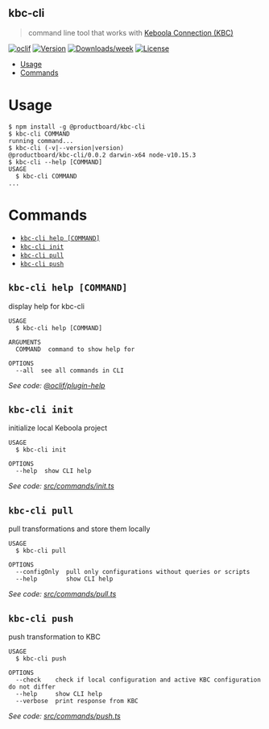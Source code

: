 ## kbc-cli

> command line tool that works with [Keboola Connection (KBC)](https://developers.keboola.com/)

[![oclif](https://img.shields.io/badge/cli-oclif-brightgreen.svg)](https://oclif.io)
[![Version](https://img.shields.io/npm/v/@productboard/kbc-cli.svg)](https://npmjs.org/package/@productboard/kbc-cli)
[![Downloads/week](https://img.shields.io/npm/dw/@productboard/kbc-cli.svg)](https://npmjs.org/package/@productboard/kbc-cli)
[![License](https://img.shields.io/npm/l/@productboard/kbc-cli.svg)](https://github.com/productboardlabs/kbc-cli/blob/master/package.json)

<!-- toc -->
* [Usage](#usage)
* [Commands](#commands)
<!-- tocstop -->

# Usage

<!-- usage -->
```sh-session
$ npm install -g @productboard/kbc-cli
$ kbc-cli COMMAND
running command...
$ kbc-cli (-v|--version|version)
@productboard/kbc-cli/0.0.2 darwin-x64 node-v10.15.3
$ kbc-cli --help [COMMAND]
USAGE
  $ kbc-cli COMMAND
...
```
<!-- usagestop -->

# Commands

<!-- commands -->
* [`kbc-cli help [COMMAND]`](#kbc-cli-help-command)
* [`kbc-cli init`](#kbc-cli-init)
* [`kbc-cli pull`](#kbc-cli-pull)
* [`kbc-cli push`](#kbc-cli-push)

## `kbc-cli help [COMMAND]`

display help for kbc-cli

```
USAGE
  $ kbc-cli help [COMMAND]

ARGUMENTS
  COMMAND  command to show help for

OPTIONS
  --all  see all commands in CLI
```

_See code: [@oclif/plugin-help](https://github.com/oclif/plugin-help/blob/v2.2.0/src/commands/help.ts)_

## `kbc-cli init`

initialize local Keboola project

```
USAGE
  $ kbc-cli init

OPTIONS
  --help  show CLI help
```

_See code: [src/commands/init.ts](https://github.com/productboardlabs/kbc-cli/blob/v0.0.2/src/commands/init.ts)_

## `kbc-cli pull`

pull transformations and store them locally

```
USAGE
  $ kbc-cli pull

OPTIONS
  --configOnly  pull only configurations without queries or scripts
  --help        show CLI help
```

_See code: [src/commands/pull.ts](https://github.com/productboardlabs/kbc-cli/blob/v0.0.2/src/commands/pull.ts)_

## `kbc-cli push`

push transformation to KBC

```
USAGE
  $ kbc-cli push

OPTIONS
  --check    check if local configuration and active KBC configuration do not differ
  --help     show CLI help
  --verbose  print response from KBC
```

_See code: [src/commands/push.ts](https://github.com/productboardlabs/kbc-cli/blob/v0.0.2/src/commands/push.ts)_
<!-- commandsstop -->

